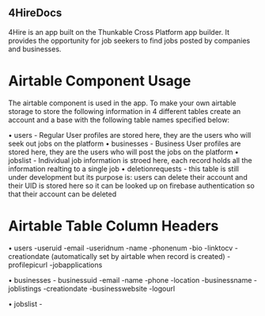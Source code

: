 ## 4HireDocs
4Hire is an app built on the Thunkable Cross Platform app builder. It provides the opportunity for job seekers to find jobs posted by companies and businesses.

# Airtable Component Usage
The airtable component is used in the app. To make your own airtable storage to store the following information in 4 different tables create an account and a base with the following table names specified below:

  • users - Regular User profiles are stored here, they are the users who will seek out jobs on the platform
  • businesses - Business User profiles are stored here, they are the users who will post the jobs on the platform
  • jobslist - Individual job information is stroed here, each record holds all the information realting to a single job
  • deletionrequests - this table is still under development but its purpose is: users can delete their account and their UID is stored here so it can be looked up on firebase authentication so that their account can be deleted
  
# Airtable Table Column Headers
  • users
      -useruid
      -email
      -useridnum
      -name
      -phonenum
      -bio
      -linktocv
      -creationdate (automatically set by airtable when record is created)
      -profilepicurl
      -jobapplications
      
  • businesses
      - businessuid
      -email
      -name
      -phone
      -location
      -businessname
      -joblistings
      -creationdate
      -businesswebsite
      -logourl
      
  • jobslist
      -
